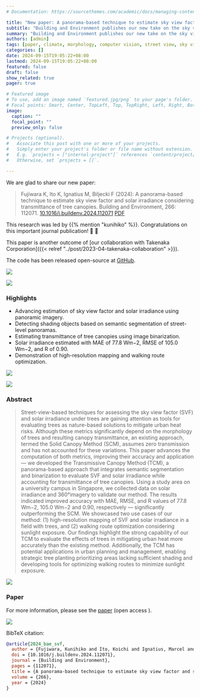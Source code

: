 ```yaml
---
# Documentation: https://sourcethemes.com/academic/docs/managing-content/

title: "New paper: A panorama-based technique to estimate sky view factor and solar irradiance considering transmittance of tree canopies"
subtitle: "Building and Environment publishes our new take on the sky view factor."
summary: "Building and Environment publishes our new take on the sky view factor."
authors: [admin]
tags: [paper, climate, morphology, computer vision, street view, sky view, urban form]
categories: []
date: 2024-09-15T19:05:22+08:00
lastmod: 2024-09-15T19:05:22+08:00
featured: false
draft: false
show_related: true
pager: true

# Featured image
# To use, add an image named `featured.jpg/png` to your page's folder.
# Focal points: Smart, Center, TopLeft, Top, TopRight, Left, Right, BottomLeft, Bottom, BottomRight.
image:
  caption: ""
  focal_point: ""
  preview_only: false

# Projects (optional).
#   Associate this post with one or more of your projects.
#   Simply enter your project's folder or file name without extension.
#   E.g. `projects = ["internal-project"]` references `content/project/deep-learning/index.md`.
#   Otherwise, set `projects = []`.

---
```


We are glad to share our new paper:

> Fujiwara K, Ito K, Ignatius M, Biljecki F (2024): A panorama-based technique to estimate sky view factor and solar irradiance considering transmittance of tree canopies. Building and Environment, 266: 112071. [<i class="ai ai-doi-square ai"></i> 10.1016/j.buildenv.2024.112071](https://doi.org/10.1016/j.buildenv.2024.112071) [<i class="far fa-file-pdf"></i> PDF](/publication/2024-bae-svf/2024-bae-svf.pdf)</i> <i class="ai ai-open-access-square ai"></i>

This research was led by {{% mention "kunihiko" %}}.
Congratulations on this important journal publication! :raised_hands: :clap:

This paper is another outcome of [our collaboration with Takenaka Corporation]({{< relref "../post/2023-04-takenaka-collaboration" >}}).

The code has been released open-source at [GitHub](https://github.com/kunifujiwara/TreeShadeMapper).

![](1.png)

![](2.png)

### Highlights

+ Advancing estimation of sky view factor and solar irradiance using panoramic imagery.
+ Detecting shading objects based on semantic segmentation of street-level panoramas.
+ Estimating transmittance of tree canopies using image binarization.
+ Solar irradiance estimated with MAE of 77.8 Wm−2, RMSE of 105.0 Wm−2, and R of 0.90.
+ Demonstration of high-resolution mapping and walking route optimization.

![](3.png)

![](4.png)


### Abstract

> Street-view-based techniques for assessing the sky view factor (SVF) and solar irradiance under trees are gaining attention as tools for evaluating trees as nature-based solutions to mitigate urban heat risks. Although these metrics significantly depend on the morphology of trees and resulting canopy transmittance, an existing approach, termed the Solid Canopy Method (SCM), assumes zero transmission and has not accounted for these variations. This paper advances the computation of both metrics, improving their accuracy and application — we developed the Transmissive Canopy Method (TCM), a panorama-based approach that integrates semantic segmentation and binarization to evaluate SVF and solar irradiance while accounting for transmittance of tree canopies. Using a study area on a university campus in Singapore, we collected data on solar irradiance and 360°imagery to validate our method. The results indicated improved accuracy with MAE, RMSE, and R values of 77.8 Wm−2, 105.0 Wm−2 and 0.90, respectively — significantly outperforming the SCM. We showcased two use cases of our method: (1) high-resolution mapping of SVF and solar irradiance in a field with trees, and (2) walking route optimization considering sunlight exposure. Our findings highlight the strong capability of our TCM to evaluate the effects of trees in mitigating urban heat more accurately than the existing method. Additionally, the TCM has potential applications in urban planning and management, enabling strategic tree planting prioritizing areas lacking sufficient shading and developing tools for optimizing walking routes to minimize sunlight exposure.

![](5.png)

### Paper 

For more information, please see the [paper](/publication/2024-bae-svf/) (open access <i class="ai ai-open-access-square ai"></i>).

[![](page-one.png)](/publication/2024-bae-svf/)

BibTeX citation:
```bibtex
@article{2024_bae_svf,
  author = {Fujiwara, Kunihiko and Ito, Koichi and Ignatius, Marcel and Biljecki, Filip},
  doi = {10.1016/j.buildenv.2024.112071},
  journal = {Building and Environment},
  pages = {112071},
  title = {A panorama-based technique to estimate sky view factor and solar irradiance considering transmittance of tree canopies},
  volume = {266},
  year = {2024}
}
```

